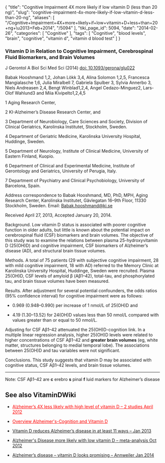 {
    "title": "Cognitive Impairment 4X more likely if low vitamin D (less than 20 ng)",
    "slug": "cognitive-impairment-4x-more-likely-if-low-vitamin-d-less-than-20-ng",
    "aliases": [
        "/Cognitive+Impairment+4X+more+likely+if+low+vitamin+D+less+than+20+ng+\u2013+Feb+2014",
        "/5094"
    ],
    "tiki_page_id": 5094,
    "date": "2014-02-26",
    "categories": [
        "Cognitive"
    ],
    "tags": [
        "Cognitive",
        "blood levels",
        "brain",
        "cognitive",
        "vitamin d",
        "vitamin d blood test"
    ]
}


### Vitamin D in Relation to Cognitive Impairment, Cerebrospinal Fluid Biomarkers, and Brain Volumes

J Gerontol A Biol Sci Med Sci (2014) [doi: 10.1093/gerona/glu022](https://doi.org/10.1093/gerona/glu022) 

Babak Hooshmand 1,2, Johan Lökk 3,4, Alina Solomon 1,2,5, Francesca Mangialasche 1,6, Julia Miralbell 7, Gabriela Spulber 3, Sylvia Annerbo 3, Niels Andreasen 2,4, Bengt Winblad1,2,4, Angel Cedazo-Minguez2, Lars-Olof Wahlund3 and Miia Kivipelto1,2,4,5

1 Aging Research Center,

2 KI-Alzheimer’s Disease Research Center, and

3 Department of Neurobiology, Care Sciences and Society, Division of Clinical Geriatrics, Karolinska Institutet, Stockholm, Sweden.

4 Department of Geriatric Medicine, Karolinska University Hospital, Huddinge, Sweden.

5 Department of Neurology, Institute of Clinical Medicine, University of Eastern Finland, Kuopio.

6 Department of Clinical and Experimental Medicine, Institute of Gerontology and Geriatrics, University of Perugia, Italy.

7 Department of Psychiatry and Clinical Psychobiology, University of Barcelona, Spain.

Address correspondence to Babak Hooshmand, MD, PhD, MPH, Aging Research Center, Karolinska Institutet, Gävlegatan 16–9th Floor, 11330 Stockholm, Sweden. Email: Babak.hooshmand@ki.se

Received April 27, 2013, Accepted January 20, 2014.

Background. Low vitamin D status is associated with poorer cognitive function in older adults, but little is known about the potential impact on cerebrospinal fluid (CSF) biomarkers and brain volumes. The objective of this study was to examine the relations between plasma 25-hydroxyvitamin D (25(OH)D) and cognitive impairment, CSF biomarkers of Alzheimer’s disease (AD), and structural brain tissue volumes.

Methods. A total of 75 patients (29 with subjective cognitive impairment, 28 with mild cognitive impairment, 18 with AD) referred to the Memory Clinic at Karolinska University Hospital, Huddinge, Sweden were recruited. Plasma 25(OH)D, CSF levels of amyloid β (Aβ1–42), total-tau, and phosphorylated tau, and brain tissue volumes have been measured.

Results. After adjustment for several potential confounders, the odds ratios (95% confidence interval) for cognitive impairment were as follows: 

* 0.969 (0.948–0.990) per increase of 1 nmol/L of 25(OH)D and 

* 4.19 (1.30–13.52) for 24(OH)D values less than 50 nmol/L compared with values greater than or equal to 50 nmol/L. 

Adjusting for CSF Aβ1–42 attenuated the 25(OH)D-cognition link. In a multiple linear regression analysis, higher 25(OH)D levels were related to higher concentrations of CSF Aβ1–42 and  **greater brain volumes**  (eg, white matter, structures belonging to medial temporal lobe). The associations between 25(OH)D and tau variables were not significant.

Conclusions. This study suggests that vitamin D may be associated with cognitive status, CSF Aβ1–42 levels, and brain tissue volumes.

---

Note: CSF Aβ1–42 are   **c** erebro **s** pinal  **f** luid markers for Alzheimer’s disease 

## See also VitaminDWiki

* <a href="/posts/alzheimers-4x-less-likely-with-high-level-of-vitamin-d-2-studies" style="color: red; text-decoration: underline;" title="This post/category does not exist yet: Alzheimer’s 4X less likely with high level of vitamin D – 2 studies April 2012">Alzheimer’s 4X less likely with high level of vitamin D – 2 studies April 2012</a>

* <a href="/posts/overview-alzheimers-cognition-and-vitamin-d" style="color: red; text-decoration: underline;" title="This post/category does not exist yet: Overview Alzheimer's-Cognition and Vitamin D">Overview Alzheimer's-Cognition and Vitamin D</a>

* [Vitamin D reduces Alzheimer’s disease in at least 11 ways – Jan 2013](/posts/vitamin-d-reduces-alzheimers-disease-in-at-least-11-ways)

* [Alzheimer's Disease more likely with low vitamin D – meta-analysis Oct 2012](/posts/alzheimers-disease-more-likely-with-low-vitamin-d-meta-analysis)

* [Alzheimer’s disease – vitamin D looks promising – Annweiler Jan 2014](/posts/alzheimers-disease-vitamin-d-looks-promising-annweiler)
